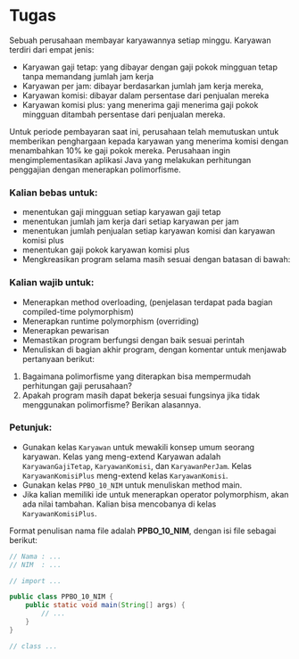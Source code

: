 # Tugas  

Sebuah perusahaan membayar karyawannya setiap minggu. Karyawan terdiri dari empat jenis:
- Karyawan gaji tetap: yang dibayar dengan gaji pokok mingguan tetap tanpa memandang jumlah jam kerja
- Karyawan per jam: dibayar berdasarkan jumlah jam kerja mereka,
- Karyawan komisi: dibayar dalam persentase dari penjualan mereka
- Karyawan komisi plus: yang menerima gaji menerima gaji pokok mingguan ditambah persentase dari penjualan mereka.

Untuk periode pembayaran saat ini, perusahaan telah memutuskan untuk memberikan penghargaan kepada karyawan yang menerima komisi dengan menambahkan 10% ke gaji pokok mereka. Perusahaan ingin mengimplementasikan aplikasi Java yang melakukan perhitungan penggajian dengan menerapkan polimorfisme.

### Kalian bebas untuk:
- menentukan gaji mingguan setiap karyawan gaji tetap
- menentukan jumlah jam kerja dari setiap karyawan per jam
- menentukan jumlah penjualan setiap karyawan komisi dan karyawan komisi plus
- menentukan gaji pokok karyawan komisi plus
- Mengkreasikan program selama masih sesuai dengan batasan di bawah:

### Kalian wajib untuk:
- Menerapkan method overloading, (penjelasan terdapat pada bagian compiled-time polymorphism)
- Menerapkan runtime polymorphism (overriding)
- Menerapkan pewarisan
- Memastikan program berfungsi dengan baik sesuai perintah
- Menuliskan di bagian akhir program, dengan komentar untuk menjawab pertanyaan berikut:
 1. Bagaimana polimorfisme yang diterapkan bisa mempermudah perhitungan gaji perusahaan?
 2. Apakah program masih dapat bekerja sesuai fungsinya jika tidak menggunakan polimorfisme? Berikan alasannya.

### Petunjuk:
- Gunakan kelas `Karyawan` untuk mewakili konsep umum seorang karyawan. Kelas yang meng-extend Karyawan adalah `KaryawanGajiTetap`, `KaryawanKomisi`, dan `KaryawanPerJam`. Kelas `KaryawanKomisiPlus` meng-extend kelas `KaryawanKomisi`.
- Gunakan kelas `PPBO_10_NIM` untuk menuliskan method main.
- Jika kalian memiliki ide untuk menerapkan operator polymorphism, akan ada nilai tambahan. Kalian bisa mencobanya di kelas `KaryawanKomisiPlus`.

Format penulisan nama file adalah **PPBO_10_NIM**, dengan isi file sebagai berikut:

```java
// Nama : ...
// NIM  : ...

// import ...

public class PPBO_10_NIM {
    public static void main(String[] args) {
        // ...
    }
}

// class ...
